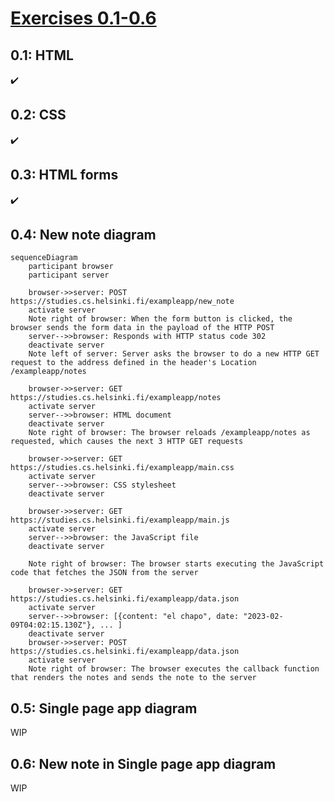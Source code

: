 # [Exercises 0.1-0.6](https://fullstackopen.com/en/part0/fundamentals_of_web_apps#exercises-0-1-0-6)

## 0.1: HTML
:heavy_check_mark:

## 0.2: CSS
:heavy_check_mark:

## 0.3: HTML forms
:heavy_check_mark:

## 0.4: New note diagram
```mermaid
sequenceDiagram
    participant browser
    participant server
    
    browser->>server: POST https://studies.cs.helsinki.fi/exampleapp/new_note
    activate server
    Note right of browser: When the form button is clicked, the browser sends the form data in the payload of the HTTP POST
    server-->>browser: Responds with HTTP status code 302
    deactivate server
    Note left of server: Server asks the browser to do a new HTTP GET request to the address defined in the header's Location /exampleapp/notes

    browser->>server: GET https://studies.cs.helsinki.fi/exampleapp/notes
    activate server
    server-->>browser: HTML document
    deactivate server
    Note right of browser: The browser reloads /exampleapp/notes as requested, which causes the next 3 HTTP GET requests
    
    browser->>server: GET https://studies.cs.helsinki.fi/exampleapp/main.css
    activate server
    server-->>browser: CSS stylesheet
    deactivate server

    browser->>server: GET https://studies.cs.helsinki.fi/exampleapp/main.js
    activate server
    server-->>browser: the JavaScript file
    deactivate server
    
    Note right of browser: The browser starts executing the JavaScript code that fetches the JSON from the server
    
    browser->>server: GET https://studies.cs.helsinki.fi/exampleapp/data.json
    activate server
    server-->>browser: [{content: "el chapo", date: "2023-02-09T04:02:15.130Z"}, ... ]
    deactivate server    
    browser->>server: POST https://studies.cs.helsinki.fi/exampleapp/data.json
    activate server
    Note right of browser: The browser executes the callback function that renders the notes and sends the note to the server
```

## 0.5: Single page app diagram

WIP

## 0.6: New note in Single page app diagram

WIP
